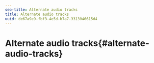 ```yaml
---
seo-title: Alternate audio tracks
title: Alternate audio tracks
uuid: de67a9e9-fbf3-4e5d-b7a7-3313046615d4
---
```


# Alternate audio tracks{#alternate-audio-tracks}

